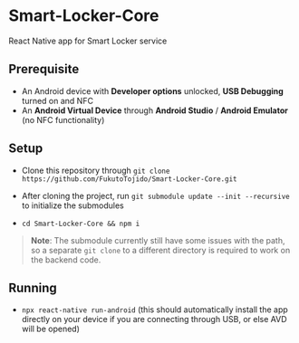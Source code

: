 # Smart-Locker-Core
React Native app for Smart Locker service

## Prerequisite
- An Android device with **Developer options** unlocked, **USB Debugging** turned on and NFC 
- An **Android Virtual Device** through **Android Studio** / **Android Emulator** (no NFC functionality)

## Setup
- Clone this repository through `git clone https://github.com/FukutoTojido/Smart-Locker-Core.git`

- After cloning the project, run `git submodule update --init --recursive` to initialize the submodules

- `cd Smart-Locker-Core && npm i`

> **Note**: The submodule currently still have some issues with the path, so a separate `git clone` to a different directory is required to work on the backend code.

## Running
- `npx react-native run-android` (this should automatically install the app directly on your device if you are connecting through USB, or else AVD will be opened)
